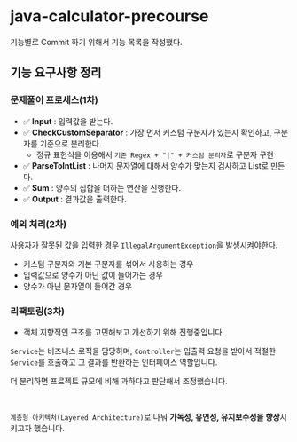# java-calculator-precourse

기능별로 Commit 하기 위해서 기능 목록을 작성했다.

## 기능 요구사항 정리

### 문제풀이 프로세스(1차)
- ✅ **Input** : 입력값을 받는다.
- ✅ **CheckCustomSeparator** : 가장 먼저 커스텀 구분자가 있는지 확인하고, 구분자를 기준으로 분리한다.
  - 정규 표현식을 이용해서 `기존 Regex + "|" + 커스텀 분리자`로 구분자 구현
- ✅ **ParseToIntList** : 나머지 문자열에 대해서 양수가 맞는지 검사하고 List<Integer>로 만든다.
- ✅ **Sum** : 양수의 집합을 더하는 연산을 진행한다.
- ✅ **Output** : 결과값을 출력한다.


### 예외 처리(2차)
사용자가 잘못된 값을 입력한 경우 `IllegalArgumentException`을 발생시켜야한다.

- 커스텀 구분자와 기본 구분자를 섞어서 사용하는 경우
- 입력값으로 양수가 아닌 값이 들어가는 경우
- 양수가 아닌 문자열이 들어간 경우


### 리팩토링(3차)
- 객체 지향적인 구조를 고민해보고 개선하기 위해 진행중입니다.

`Service`는 비즈니스 로직을 담당하며, `Controller`는 입출력 요청을 받아서 적절한 `Service`를 호출하고 그 결과를 반환하는 인터페이스 역할입니다.

더 분리하면 프로젝트 규모에 비해 과하다고 판단해서 조정했습니다.


<br>

 `계층형 아키텍처(Layered Architecture)`로 나눠 **가독성, 유연성, 유지보수성을 향상**시키고자 했습니다.